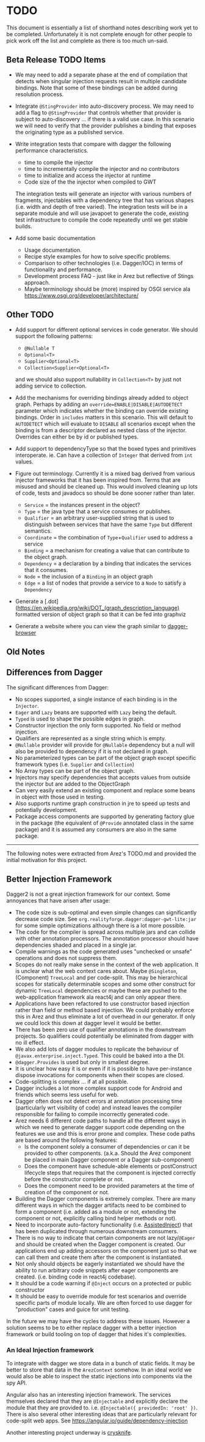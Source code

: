 # TODO

This document is essentially a list of shorthand notes describing work yet to be completed.
Unfortunately it is not complete enough for other people to pick work off the list and
complete as there is too much un-said.

## Beta Release TODO Items

* We may need to add a separate phase at the end of compilation that detects when singular injection requests
  result in multiple candidate bindings. Note that some of these bindings can be added during resolution process.

* Integrate `@StingProvider` into auto-discovery process. We may need to add a flag to `@StingProvider` that
  controls whether that provider is subject to auto-discovery ... if there is a valid use case. In this scenario
  we will need to verify that the provider publishes a binding that exposes the originating type as a published
  service.

* Write integration tests that compare with dagger the following performance characteristics.
  * time to compile the injector
  * time to incrementally compile the injector and no contributors
  * time to initialize and access the injector at runtime
  * Code size of the the injector when compiled to GWT

  The integration tests will generate an injector with various numbers of fragments, injectables with
  a dependency tree that has various shapes (i.e. width and depth of tree varied). The integration tests
  will be in a separate module and will use javapoet to generate the code, existing test infrastructure
  to compile the code repeatedly until we get stable builds.

* Add some basic documentation
  * Usage documentation.
  * Recipe style examples for how to solve specific problems.
  * Comparison to other technologies (i.e. Dagger/IOC) in terms of functionality and performance.
  * Development process FAQ - just like in Arez but reflective of Stings approach.
  * Maybe terminology should be (more) inspired by OSGI service ala https://www.osgi.org/developer/architecture/

## Other TODO

* Add support for different optional services in code generator. We should support the following patterns:
  - `@Nullable T`
  - `Optional<T>`
  - `Supplier<Optional<T>`
  - `Collection<Supplier<Optional<T>`

  and we should also support nullability in `Collection<T>` by just not adding service to collection.

* Add the mechanisms for overriding bindings already added to object graph. Perhaps by adding an
  `override=ENABLE|DISABLE|AUTODETECT` parameter which indicates whether the binding can override
  existing bindings. Order in `includes` matters in this scenario. This will default to `AUTODETECT`
  which will evaluate to `DISABLE` all scenarios except when the binding is from a descriptor declared
  as nested class of the injector. Overrides can either be by id or published types.

* Add support to dependencyType so that the boxed types and primitives interoperate. ie. Can have a collection of `Integer` that derived from `int` values.

* Figure out terminology. Currently it is a mixed bag derived from various injector frameworks that it has
  been inspired from. Terms that are misused and should be cleaned up. This would involved cleaning up lots
  of code, tests and javadocs so should be done sooner rather than later.
  * `Service` = the instances present in the object?
  * `Type` = the java type that a service consumes or publishes.
  * `Qualifier` = an arbitrary user-supplied string that is used to distinguish between services
    that have the same `Type` but different semantics.
  * `Coordinate` = the combination of `Type`+`Qualifier` used to address a service
  * `Binding` = a mechanism for creating a value that can contribute to the object graph.
  * `Dependency` = a declaration by a binding that indicates the services that it consumes.
  * `Node` = the inclusion of a `Binding` in an object graph
  * `Edge` = a list of nodes that provide a service to a `Node` to satisfy a `Dependency`

* Generate a [.dot](https://en.wikipedia.org/wiki/DOT_(graph_description_language) formatted version of
  object graph so that it can be fed into graphviz

* Generate a website where you can view the graph similar to [dagger-browser](https://github.com/Snapchat/dagger-browser)

## Old Notes

## Differences from Dagger

The significant differences from Dagger:

* No scopes supported, a single instance of each binding is in the `Injector`.
* `Eager` and `Lazy` beans are supported with `Lazy` being the default.
* `Typed` is used to shape the possible edges in graph.
* Constructor injection the only form supported. No field or method injection.
* Qualifiers are represented as a single string which is empty.
* `@Nullable` provider will provide for `@Nullable` dependency but a null will also be provided to dependency if it
  is not declared in graph.
* No parameterized types can be part of the object graph except specific framework types (i.e. `Supplier` and
  `Collection`)
* No Array types can be part of the object graph.
* Injectors may specify dependencies that accepts values from outside the injector but are added to the ObjectGraph
* Can very easily extend an existing component and replace some beans in object with those used in testing.
* Also supports runtime graph construction in jre to speed up tests and potentially development.
* Package access components are supported by generating factory glue in the package (the equivalent of `@Provide`
  annotated class in the same package) and it is assumed any consumers are also in the same package.

----

The following notes were extracted from Arez's TODO.md and provided the initial motivation for this project.

## Better Injection Framework

Dagger2 is not a great injection framework for our context. Some annoyances that have arisen after usage:

* The code size is sub-optimal and even simple changes can significantly decrease code size. See
  `org.realityforge.dagger:dagger-gwt-lite:jar` for some simple optimizations although there is a lot more
  possible.
* The code for the compiler is spread across multiple jars and can collide with other annotation processors.
  The annotation processor should have dependencies shaded and placed in a single jar.
* Compile warnings as the code generated uses "unchecked or unsafe" operations and does not suppress them.
* Scopes do not really make sense in the context of the web application. It is unclear what the web context
  cares about. Maybe `@Singleton`, (Component) `TreeLocal` and per code-split. This may be hierarchical scopes
  for statically determinable scopes and some other construct for dynamic `TreeLocal` dependencies or maybe these
  are pushed to the web-application framework ala react4j and can only appear there.
* Applications have been refactored to use constructor based injection rather than field or method based injection.
  We could probably enforce this in Arez and thus eliminate a lot of overhead in our generator. If only we could
  lock this down at dagger level it would be better.
* There has been zero use of qualifier annotations in the downstream projects. So qualifiers could potentially be
  eliminated from dagger with no ill effect.
* We also add lots of dagger modules to replicate the behaviour of `@javax.enterprise.inject.Typed`. This could be
  baked into a the DI.
* `@dagger.Provides` is used but only in smallest degree.
* It is unclear how easy it is or even if it is possible to have per-instance dispose invocations for components
  when their scopes are closed.
* Code-splitting is complex ... if at all possible.
* Dagger includes a lot more complex support code for Android and friends which seems less useful for web.
* Dagger often does not detect errors at annotation processing time (particularly wrt visibility of code)
  and instead leaves the compiler responsible for failing to compile incorrectly generated code.
* Arez needs 6 different code paths to handle all the different ways in which we need to generate dagger support
  code depending on the features we use and this is error prone and complex. These code paths are based around
  the following features:
  - Is the component solely a consumer of dependencies or can it be provided to other components.
    (a.k.a. Should the Arez component be placed in main Dagger component or a Dagger sub-component)
  - Does the component have schedule-able elements or postConstruct lifecycle steps that requires that
    the component is injected correctly before the constructor complete or not.
  - Does the component need to be provided parameters at the time of creation of the component or not.
* Building the Dagger components is extremely complex. There are many different ways in which the dagger artifacts
  need to be combined to form a component (i.e. added as a module or not, extending the component or not,
  explicitly calling bind helper methods or not).
* Need to incorporate auto-factory functionality (i.e. [AssistedInject](https://github.com/square/AssistedInject))
  that has been duplicated through numerous downstream consumers.
* There is no way to indicate that certain components are not lazy/`@Eager` and should be created when the Dagger
  component is created. Our applications end up adding accessors on the component just so that we can call them
  and create them after the component is instantiated.
* Not only should objects be eagerly instantiated we should have the ability to run arbitrary code snippets
  after eager components are created. (i.e. binding code in react4j codebase).
* It should be a code warning if `@Inject` occurs on a protected or public constructor
* It should be easy to override module for test scenarios and override specific parts of module locally.
  We are often forced to use dagger for "production" cases and guice for unit testing.

In the future we may have the cycles to address these issues. However a solution seems to be to either replace
dagger with a better injection framework or build tooling on top of dagger that hides it's complexities.

### An Ideal Injection framework

To integrate with dagger we store data in a bunch of static fields. It may be better to store that data in the
`ArezContext` somehow. In an ideal world we would also be able to inspect the static injections into components
via the spy API.

Angular also has an interesting injection framework. The services themselves declared that they are `@Injectable`
and explicitly declare the module that they are provided to. i.e. `@Injectable({ providedIn: 'root' })`. There
is also several other interesting ideas that are particularly relevant for code-split web apps.
See https://angular.io/guide/dependency-injection

Another interesting project underway is [crysknife](https://github.com/treblereel/crysknife).
